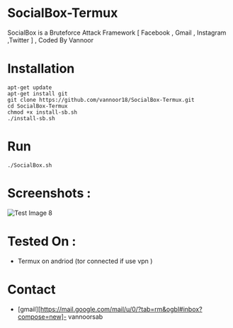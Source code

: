 # SocialBox-Termux
SocialBox is a Bruteforce Attack Framework [ Facebook , Gmail , Instagram ,Twitter ] , Coded By Vannoor
# Installation
```
apt-get update
apt-get install git
git clone https://github.com/vannoor18/SocialBox-Termux.git 
cd SocialBox-Termux
chmod +x install-sb.sh
./install-sb.sh
```
# Run
```
./SocialBox.sh
```
# Screenshots :
![Test Image 8](https://github.com/vannoor18/SocialBox-Termux/blob/master/Screenshots/sb.png)
# Tested On :
* Termux on andriod (tor connected if use vpn )

# Contact
* [gmail][https://mail.google.com/mail/u/0/?tab=rm&ogbl#inbox?compose=new]- vannoorsab
  

